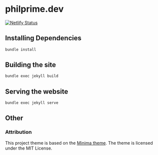 # philprime.dev

[![Netlify Status](https://api.netlify.com/api/v1/badges/3e01d389-76b3-4faf-982e-f0cfb4e2f810/deploy-status)](https://app.netlify.com/sites/philprime/deploys)

## Installing Dependencies

```bash
bundle install
```

## Building the site

```bash
bundle exec jekyll build
```

## Serving the website

```bash
bundle exec jekyll serve
```

## Other
### Attribution

This project theme is based on the
[Minima theme](https://github.com/jekyll/minima). The theme is licensed under
the MIT License.
